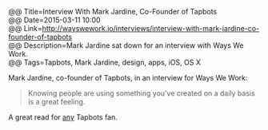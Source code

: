 @@ Title=Interview With Mark Jardine, Co-Founder of Tapbots  
@@ Date=2015-03-11 10:00  
@@ Link=http://wayswework.io/interviews/interview-with-mark-jardine-co-founder-of-tapbots  
@@ Description=Mark Jardine sat down for an interview with Ways We Work.  
@@ Tags=Tapbots, Mark Jardine, design, apps, iOS, OS X  

Mark Jardine, co-founder of Tapbots, in an interview for Ways We Work:
>Knowing people are using something you’ve created on a daily basis is a great feeling.

A great read for [any][theoveranalyzed] Tapbots fan.

[theoveranalyzed]: /tags/Tapbots